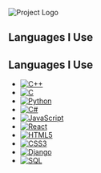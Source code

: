 ![Project Logo](https://github.com/Ahmedzaki246/repository-name/blob/main/images/logo.png)
## Languages I Use

## Languages I Use

- [![C++](https://cdn.jsdelivr.net/gh/devicons/devicon/icons/cplusplus/cplusplus-original.svg)](<img src="https://cdn.jsdelivr.net/gh/devicons/devicon/icons/cplusplus/cplusplus-original.svg" alt="C++" width="30" height="30"/>)
- [![C](https://cdn.jsdelivr.net/gh/devicons/devicon/icons/c/c-original.svg)](<img src="https://cdn.jsdelivr.net/gh/devicons/devicon/icons/c/c-original.svg" alt="C" width="30" height="30"/>)
- [![Python](https://cdn.jsdelivr.net/gh/devicons/devicon/icons/python/python-original.svg)](<img src="https://cdn.jsdelivr.net/gh/devicons/devicon/icons/python/python-original.svg" alt="Python" width="30" height="30"/>)
- [![C#](https://cdn.jsdelivr.net/gh/devicons/devicon/icons/csharp/csharp-original.svg)](<img src="https://cdn.jsdelivr.net/gh/devicons/devicon/icons/csharp/csharp-original.svg" alt="C#" width="30" height="30"/>)
- [![JavaScript](https://cdn.jsdelivr.net/gh/devicons/devicon/icons/javascript/javascript-original.svg)](<img src="https://cdn.jsdelivr.net/gh/devicons/devicon/icons/javascript/javascript-original.svg" alt="JavaScript" width="30" height="30"/>)
- [![React](https://cdn.jsdelivr.net/gh/devicons/devicon/icons/react/react-original.svg)](<img src="https://cdn.jsdelivr.net/gh/devicons/devicon/icons/react/react-original.svg" alt="React" width="30" height="30"/>)
- [![HTML5](https://cdn.jsdelivr.net/gh/devicons/devicon/icons/html5/html5-original.svg)](<img src="https://cdn.jsdelivr.net/gh/devicons/devicon/icons/html5/html5-original.svg" alt="HTML5" width="30" height="30"/>)
- [![CSS3](https://cdn.jsdelivr.net/gh/devicons/devicon/icons/css3/css3-original.svg)](<img src="https://cdn.jsdelivr.net/gh/devicons/devicon/icons/css3/css3-original.svg" alt="CSS3" width="30" height="30"/>)
- [![Django](https://cdn.jsdelivr.net/gh/devicons/devicon/icons/django/django-original.svg)](<img src="https://cdn.jsdelivr.net/gh/devicons/devicon/icons/django/django-original.svg" alt="Django" width="30" height="30"/>)
- [![SQL](https://cdn.jsdelivr.net/gh/devicons/devicon/icons/mysql/mysql-original.svg)](<img src="https://cdn.jsdelivr.net/gh/devicons/devicon/icons/mysql/mysql-original.svg" alt="SQL" width="30" height="30"/>)
